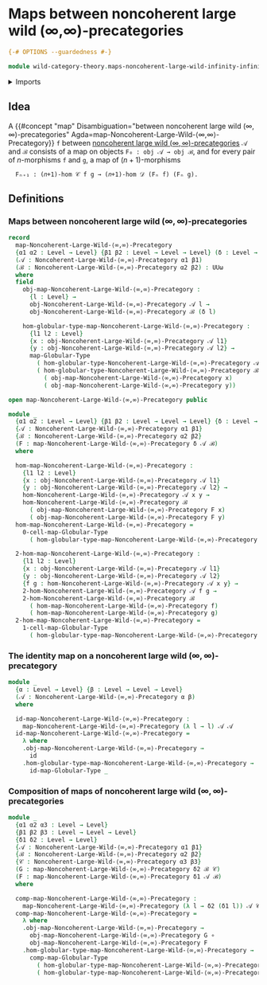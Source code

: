 # Maps between noncoherent large wild (∞,∞)-precategories

```agda
{-# OPTIONS --guardedness #-}

module wild-category-theory.maps-noncoherent-large-wild-infinity-infinity-precategories where
```

<details><summary>Imports</summary>

```agda
open import foundation.dependent-pair-types
open import foundation.function-types
open import foundation.identity-types
open import foundation.universe-levels

open import structured-types.globular-types
open import structured-types.large-globular-types
open import structured-types.maps-globular-types
open import structured-types.maps-large-globular-types

open import wild-category-theory.noncoherent-large-wild-infinity-infinity-precategories
```

</details>

## Idea

A
{{#concept "map" Disambiguation="between noncoherent large wild $(∞,∞)$-precategories" Agda=map-Noncoherent-Large-Wild-⟨∞,∞⟩-Precategory}}
`f` between
[noncoherent large wild $(∞,∞)$-precategories](wild-category-theory.noncoherent-large-wild-infinity-infinity-precategories.md)
`𝒜` and `ℬ` consists of a map on objects `F₀ : obj 𝒜 → obj ℬ`, and for every
pair of $n$-morphisms `f` and `g`, a map of $(n+1)$-morphisms

```text
  Fₙ₊₁ : (𝑛+1)-hom 𝒞 f g → (𝑛+1)-hom 𝒟 (Fₙ f) (Fₙ g).
```

## Definitions

### Maps between noncoherent large wild $(∞,∞)$-precategories

```agda
record
  map-Noncoherent-Large-Wild-⟨∞,∞⟩-Precategory
  {α1 α2 : Level → Level} {β1 β2 : Level → Level → Level} (δ : Level → Level)
  (𝒜 : Noncoherent-Large-Wild-⟨∞,∞⟩-Precategory α1 β1)
  (ℬ : Noncoherent-Large-Wild-⟨∞,∞⟩-Precategory α2 β2) : UUω
  where
  field
    obj-map-Noncoherent-Large-Wild-⟨∞,∞⟩-Precategory :
      {l : Level} →
      obj-Noncoherent-Large-Wild-⟨∞,∞⟩-Precategory 𝒜 l →
      obj-Noncoherent-Large-Wild-⟨∞,∞⟩-Precategory ℬ (δ l)

    hom-globular-type-map-Noncoherent-Large-Wild-⟨∞,∞⟩-Precategory :
      {l1 l2 : Level}
      {x : obj-Noncoherent-Large-Wild-⟨∞,∞⟩-Precategory 𝒜 l1}
      {y : obj-Noncoherent-Large-Wild-⟨∞,∞⟩-Precategory 𝒜 l2} →
      map-Globular-Type
        ( hom-globular-type-Noncoherent-Large-Wild-⟨∞,∞⟩-Precategory 𝒜 x y)
        ( hom-globular-type-Noncoherent-Large-Wild-⟨∞,∞⟩-Precategory ℬ
          ( obj-map-Noncoherent-Large-Wild-⟨∞,∞⟩-Precategory x)
          ( obj-map-Noncoherent-Large-Wild-⟨∞,∞⟩-Precategory y))

open map-Noncoherent-Large-Wild-⟨∞,∞⟩-Precategory public

module _
  {α1 α2 : Level → Level} {β1 β2 : Level → Level → Level} {δ : Level → Level}
  {𝒜 : Noncoherent-Large-Wild-⟨∞,∞⟩-Precategory α1 β1}
  {ℬ : Noncoherent-Large-Wild-⟨∞,∞⟩-Precategory α2 β2}
  (F : map-Noncoherent-Large-Wild-⟨∞,∞⟩-Precategory δ 𝒜 ℬ)
  where

  hom-map-Noncoherent-Large-Wild-⟨∞,∞⟩-Precategory :
    {l1 l2 : Level}
    {x : obj-Noncoherent-Large-Wild-⟨∞,∞⟩-Precategory 𝒜 l1}
    {y : obj-Noncoherent-Large-Wild-⟨∞,∞⟩-Precategory 𝒜 l2} →
    hom-Noncoherent-Large-Wild-⟨∞,∞⟩-Precategory 𝒜 x y →
    hom-Noncoherent-Large-Wild-⟨∞,∞⟩-Precategory ℬ
      ( obj-map-Noncoherent-Large-Wild-⟨∞,∞⟩-Precategory F x)
      ( obj-map-Noncoherent-Large-Wild-⟨∞,∞⟩-Precategory F y)
  hom-map-Noncoherent-Large-Wild-⟨∞,∞⟩-Precategory =
    0-cell-map-Globular-Type
      ( hom-globular-type-map-Noncoherent-Large-Wild-⟨∞,∞⟩-Precategory F)

  2-hom-map-Noncoherent-Large-Wild-⟨∞,∞⟩-Precategory :
    {l1 l2 : Level}
    {x : obj-Noncoherent-Large-Wild-⟨∞,∞⟩-Precategory 𝒜 l1}
    {y : obj-Noncoherent-Large-Wild-⟨∞,∞⟩-Precategory 𝒜 l2}
    {f g : hom-Noncoherent-Large-Wild-⟨∞,∞⟩-Precategory 𝒜 x y} →
    2-hom-Noncoherent-Large-Wild-⟨∞,∞⟩-Precategory 𝒜 f g →
    2-hom-Noncoherent-Large-Wild-⟨∞,∞⟩-Precategory ℬ
      ( hom-map-Noncoherent-Large-Wild-⟨∞,∞⟩-Precategory f)
      ( hom-map-Noncoherent-Large-Wild-⟨∞,∞⟩-Precategory g)
  2-hom-map-Noncoherent-Large-Wild-⟨∞,∞⟩-Precategory =
    1-cell-map-Globular-Type
      ( hom-globular-type-map-Noncoherent-Large-Wild-⟨∞,∞⟩-Precategory F)
```

### The identity map on a noncoherent large wild $(∞,∞)$-precategory

```agda
module _
  {α : Level → Level} {β : Level → Level → Level}
  (𝒜 : Noncoherent-Large-Wild-⟨∞,∞⟩-Precategory α β)
  where

  id-map-Noncoherent-Large-Wild-⟨∞,∞⟩-Precategory :
    map-Noncoherent-Large-Wild-⟨∞,∞⟩-Precategory (λ l → l) 𝒜 𝒜
  id-map-Noncoherent-Large-Wild-⟨∞,∞⟩-Precategory =
    λ where
    .obj-map-Noncoherent-Large-Wild-⟨∞,∞⟩-Precategory →
      id
    .hom-globular-type-map-Noncoherent-Large-Wild-⟨∞,∞⟩-Precategory →
      id-map-Globular-Type _
```

### Composition of maps of noncoherent large wild $(∞,∞)$-precategories

```agda
module _
  {α1 α2 α3 : Level → Level}
  {β1 β2 β3 : Level → Level → Level}
  {δ1 δ2 : Level → Level}
  {𝒜 : Noncoherent-Large-Wild-⟨∞,∞⟩-Precategory α1 β1}
  {ℬ : Noncoherent-Large-Wild-⟨∞,∞⟩-Precategory α2 β2}
  {𝒞 : Noncoherent-Large-Wild-⟨∞,∞⟩-Precategory α3 β3}
  (G : map-Noncoherent-Large-Wild-⟨∞,∞⟩-Precategory δ2 ℬ 𝒞)
  (F : map-Noncoherent-Large-Wild-⟨∞,∞⟩-Precategory δ1 𝒜 ℬ)
  where

  comp-map-Noncoherent-Large-Wild-⟨∞,∞⟩-Precategory :
    map-Noncoherent-Large-Wild-⟨∞,∞⟩-Precategory (λ l → δ2 (δ1 l)) 𝒜 𝒞
  comp-map-Noncoherent-Large-Wild-⟨∞,∞⟩-Precategory =
    λ where
    .obj-map-Noncoherent-Large-Wild-⟨∞,∞⟩-Precategory →
      obj-map-Noncoherent-Large-Wild-⟨∞,∞⟩-Precategory G ∘
      obj-map-Noncoherent-Large-Wild-⟨∞,∞⟩-Precategory F
    .hom-globular-type-map-Noncoherent-Large-Wild-⟨∞,∞⟩-Precategory →
      comp-map-Globular-Type
        ( hom-globular-type-map-Noncoherent-Large-Wild-⟨∞,∞⟩-Precategory G)
        ( hom-globular-type-map-Noncoherent-Large-Wild-⟨∞,∞⟩-Precategory F)
```
